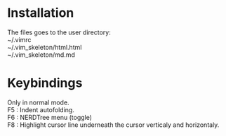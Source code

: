# Installation

The files goes to the user directory:  
~/.vimrc  
~/.vim_skeleton/html.html  
~/.vim_skeleton/md.md  

# Keybindings

Only in normal mode.  
F5 : Indent autofolding.  
F6 : NERDTree menu (toggle)  
F8 : Highlight cursor line underneath the cursor verticaly and horizontaly.  
